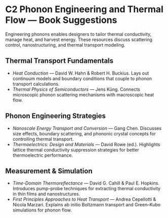 # C2 Phonon Engineering and Thermal Flow — Book Suggestions

Engineering phonons enables designers to tailor thermal conductivity, manage heat, and harvest energy. These resources discuss scattering control, nanostructuring, and thermal transport modeling.

## Thermal Transport Fundamentals
- *Heat Conduction* — David W. Hahn & Robert H. Buckius. Lays out continuum models and boundary conditions that couple to phonon transport calculations.
- *Thermal Physics of Semiconductors* — Jens Küng. Connects microscopic phonon scattering mechanisms with macroscopic heat flow.

## Phonon Engineering Strategies
- *Nanoscale Energy Transport and Conversion* — Gang Chen. Discusses size effects, boundary scattering, and phononic crystal concepts for controlling thermal transport.
- *Thermoelectrics: Design and Materials* — David Rowe (ed.). Highlights lattice thermal conductivity suppression strategies for better thermoelectric performance.

## Measurement & Simulation
- *Time-Domain Thermoreflectance* — David G. Cahill & Paul E. Hopkins. Introduces pump–probe techniques for extracting thermal conductivity in thin films and nanostructures.
- *First Principles Approaches to Heat Transport* — Andrea Cepellotti & Nicola Marzari. Explains ab initio Boltzmann transport and Green–Kubo simulations for phonon flow.
